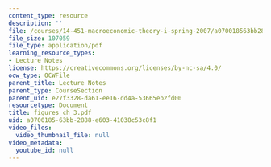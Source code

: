 ```yaml
---
content_type: resource
description: ''
file: /courses/14-451-macroeconomic-theory-i-spring-2007/a070018563bb2888e60341038c53c8f1_figures_ch_3.pdf
file_size: 107059
file_type: application/pdf
learning_resource_types:
- Lecture Notes
license: https://creativecommons.org/licenses/by-nc-sa/4.0/
ocw_type: OCWFile
parent_title: Lecture Notes
parent_type: CourseSection
parent_uid: e27f3328-da61-ee16-dd4a-53665eb2fd00
resourcetype: Document
title: figures_ch_3.pdf
uid: a0700185-63bb-2888-e603-41038c53c8f1
video_files:
  video_thumbnail_file: null
video_metadata:
  youtube_id: null
---
```

